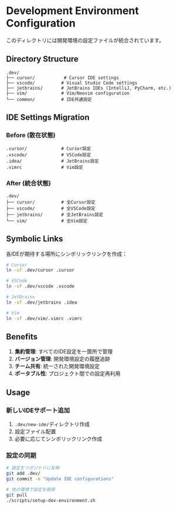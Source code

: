# Development Environment Configuration

このディレクトリには開発環境の設定ファイルが統合されています。

## Directory Structure

```
.dev/
├── cursor/           # Cursor IDE settings
├── vscode/          # Visual Studio Code settings  
├── jetbrains/       # JetBrains IDEs (IntelliJ, PyCharm, etc.)
├── vim/             # Vim/Neovim configuration
└── common/          # IDE共通設定
```

## IDE Settings Migration

### Before (散在状態)
```
.cursor/             # Cursor設定
.vscode/             # VSCode設定
.idea/               # JetBrains設定
.vimrc               # Vim設定
```

### After (統合状態)
```
.dev/
├── cursor/          # 全Cursor設定
├── vscode/          # 全VSCode設定
├── jetbrains/       # 全JetBrains設定
└── vim/             # 全Vim設定
```

## Symbolic Links

各IDEが期待する場所にシンボリックリンクを作成：

```bash
# Cursor
ln -sf .dev/cursor .cursor

# VSCode  
ln -sf .dev/vscode .vscode

# JetBrains
ln -sf .dev/jetbrains .idea

# Vim
ln -sf .dev/vim/.vimrc .vimrc
```

## Benefits

1. **集約管理**: すべてのIDE設定を一箇所で管理
2. **バージョン管理**: 開発環境設定の履歴追跡
3. **チーム共有**: 統一された開発環境設定
4. **ポータブル性**: プロジェクト間での設定再利用

## Usage

### 新しいIDEサポート追加
1. `.dev/new-ide/`ディレクトリ作成
2. 設定ファイル配置
3. 必要に応じてシンボリックリンク作成

### 設定の同期
```bash
# 設定をリポジトリに反映
git add .dev/
git commit -m "Update IDE configurations"

# 他の環境で設定を取得
git pull
./scripts/setup-dev-environment.sh
```